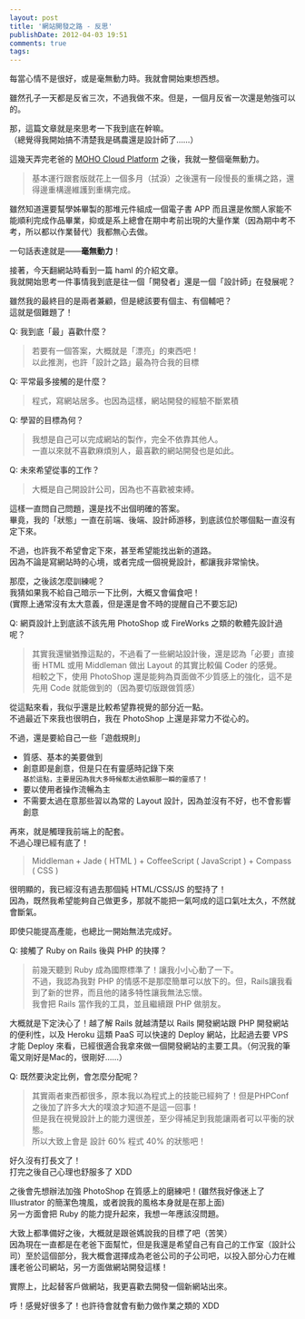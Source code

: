 ```yaml
---
layout: post
title: '網站開發之路 - 反思'
publishDate: 2012-04-03 19:51
comments: true
tags: 
---
```



每當心情不是很好，或是毫無動力時。我就會開始東想西想。

雖然孔子一天都是反省三次，不過我做不來。但是，一個月反省一次還是勉強可以的。

那，這篇文章就是來思考一下我到底在幹嘛。<br />
（總覺得我開始搞不清楚我是碼農還是設計師了……）

<!--more-->


這幾天弄完老爸的 [MOHO Cloud Platform](https://moho.com.tw/?referral=1) 之後，我就一整個毫無動力。
> 基本運行跟套版就花上一個多月（拭淚）之後還有一段慢長的重構之路，還得邊重構邊維護到重構完成。

雖然知道還要幫學姊畢製的那堆元件組成一個電子書 APP 而且還是攸關人家能不能順利完成作品畢業，抑或是系上總會在期中考前出現的大量作業（因為期中考不考，所以都以作業替代）我都無心去做。

一句話表達就是——**毫無動力**！

接著，今天翻網站時看到一篇 haml 的介紹文章。<br />
我就開始思考一件事情我到底是往一個「開發者」還是一個「設計師」在發展呢？

雖然我的最終目的是兩者兼顧，但是總該要有個主、有個輔吧？<br />
這就是個難題了！

Q: 我到底「最」喜歡什麼？
> 若要有一個答案，大概就是「漂亮」的東西吧！<br />
> 以此推測，也許「設計之路」最為符合我的目標

Q: 平常最多接觸的是什麼？
> 程式，寫網站居多。也因為這樣，網站開發的經驗不斷累積

Q: 學習的目標為何？
> 我想是自己可以完成網站的製作，完全不依靠其他人。<br />
> 一直以來就不喜歡麻煩別人，最喜歡的網站開發也是如此。

Q: 未來希望從事的工作？
> 大概是自己開設計公司，因為也不喜歡被束縛。

這樣一直問自己問題，還是找不出個明確的答案。<br />
畢竟，我的「狀態」一直在前端、後端、設計師游移，到底該位於哪個點一直沒有定下來。

不過，也許我不希望會定下來，甚至希望能找出新的道路。<br />
因為不論是寫網站時的心境，或者完成一個視覺設計，都讓我非常愉快。

那麼，之後該怎麼訓練呢？<br />
我猜如果我不給自己暗示一下比例，大概又會偏食吧！<br />
(實際上通常沒有太大意義，但是還是會不時的提醒自己不要忘記)

Q: 網頁設計上到底該不該先用 PhotoShop 或 FireWorks 之類的軟體先設計過呢？
> 其實我還蠻猶豫這點的，不過看了一些網站設計後，還是認為「必要」直接衝 HTML 或用 Middleman 做出 Layout 的其實比較偏 Coder 的感覺。<br />
> 相較之下，使用 PhotoShop 還是能夠為頁面做不少質感上的強化，這不是先用 Code 就能做到的（因為要切版跟做質感）

從這點來看，我似乎還是比較希望靠視覺的部分近一點。<br />
不過最近下來我也很明白，我在 PhotoShop 上還是非常力不從心的。

不過，還是要給自己一些「遊戲規則」

* 質感、基本的美要做到
* 創意即是創意，但是只在有靈感時記錄下來<br />
	<small>基於這點，主要是因為我大多時候都太過依賴那一瞬的靈感了！</small>
* 要以使用者操作流暢為主
* 不需要太過在意那些習以為常的 Layout 設計，因為並沒有不好，也不會影響創意

再來，就是觸理我前端上的配套。<br />
不過心理已經有底了！
> Middleman + Jade ( HTML ) + CoffeeScript ( JavaScript ) + Compass ( CSS )

很明顯的，我已經沒有過去那個純 HTML/CSS/JS 的堅持了！<br />
因為，既然我希望能夠自己做更多，那就不能把一氣呵成的這口氣吐太久，不然就會斷氣。

即使只能提高產能，也總比一開始無法完成好。

Q: 接觸了 Ruby on Rails 後與 PHP 的抉擇？
> 前幾天聽到 Ruby 成為國際標準了！讓我小小心動了一下。<br />
> 不過，我認為我對 PHP 的情感不是那麼簡單可以放下的。但，Rails讓我看到了新的世界，而且他的諸多特性讓我無法忘懷。<br />
> 我會把 Rails 當作我的工具，並且繼續跟 PHP 做朋友。

大概就是下定決心了！越了解 Rails 就越清楚以 Rails 開發網站跟 PHP 開發網站的便利性，以及 Heroku 這類 PaaS 可以快速的 Deploy 網站，比起過去要 VPS 才能 Deploy 來看，已經很適合我拿來做一個開發網站的主要工具。（何況我的筆電又剛好是Mac的，很剛好……）

Q: 既然要決定比例，會怎麼分配呢？
> 其實兩者東西都很多，原本我以為程式上的技能已經夠了！但是PHPConf之後加了許多大大的噗浪才知道不是這一回事！<br />
> 但是我在視覺設計上的能力還很差，至少得補足到我能讓兩者可以平衡的狀態。<br />
> 所以大致上會是 設計 60% 程式 40% 的狀態吧！

好久沒有打長文了！<br />
打完之後自己心理也舒服多了 XDD

之後會先想辦法加強 PhotoShop 在質感上的磨練吧！(雖然我好像迷上了 Illustrator 的簡潔色塊風，或者說我的風格本身就是在那上面)<br />
另一方面會把 Ruby 的能力提升起來，我想一年應該沒問題。

大致上都準備好之後，大概就是跟爸媽說我的目標了吧（苦笑）<br />
因為現在一直都是在老爸下面幫忙，但是我還是希望自己有自己的工作室（設計公司）至於這個部分，我大概會選擇成為老爸公司的子公司吧，以投入部分心力在維護老爸公司網站，另一方面做網站開發這樣！<br />

實際上，比起替客戶做網站，我更喜歡去開發一個新網站出來。

呼！感覺好很多了！也許待會就會有動力做作業之類的 XDD
